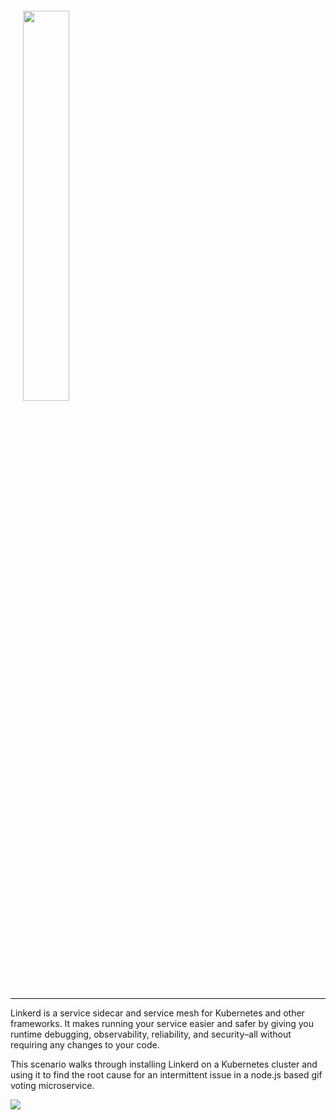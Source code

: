 <div style="border-bottom: 1px solid #0a0a0a; padding: 20px;">
  <img src="https://raw.githubusercontent.com/cncf/artwork/master/linkerd/horizontal/color/linkerd-horizontal-color.png" width="40%" />
</div>

Linkerd is a service sidecar and service mesh for Kubernetes and other
frameworks. It makes running your service easier and safer by giving you
runtime debugging, observability, reliability, and security–all without
requiring any changes to your code.

This scenario walks through installing Linkerd on a Kubernetes cluster and using
it to find the root cause for an intermittent issue in a node.js based gif
voting microservice.

<img src="https://run.linkerd.io/images/katacoda.png?scenario=nodevoto&step=intro" />
